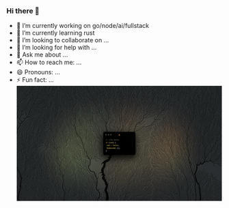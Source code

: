 ### Hi there 👋

- 🔭 I’m currently working on go/node/ai/fullstack
- 🌱 I’m currently learning rust
- 👯 I’m looking to collaborate on ...
- 🤔 I’m looking for help with ...
- 💬 Ask me about ...
- 📫 How to reach me: ...
- 😄 Pronouns: ...
- ⚡ Fun fact: ...
![](https://github.com/crossai-2033/crossai-2033/blob/main/icons/header.png)

<!--
**crossai-2033/crossai-2033** is a ✨ _special_ ✨ repository because its `README.md` (this file) appears on your GitHub profile.

Here are some ideas to get you started:


-->
